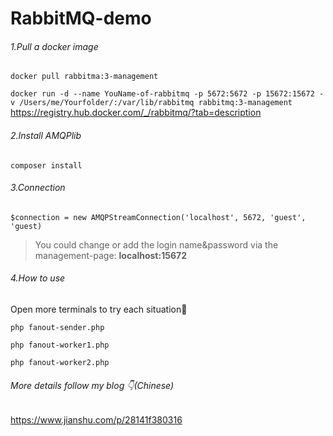 # RabbitMQ-demo

###### 1.Pull a docker image

`docker pull rabbitma:3-management`

`docker run -d --name YouName-of-rabbitmq -p 5672:5672 -p 15672:15672 -v /Users/me/Yourfolder/:/var/lib/rabbitmq rabbitmq:3-management
`
https://registry.hub.docker.com/_/rabbitmq/?tab=description


###### 2.Install AMQPlib

`composer install`

###### 3.Connection

```$connection = new AMQPStreamConnection('localhost', 5672, 'guest', 'guest)```

>You could change or add the login name&password via the management-page:  **localhost:15672**

###### 4.How to use

Open more terminals to try each situation🎰
```
php fanout-sender.php
```
```
php fanout-worker1.php
```
```
php fanout-worker2.php
```


###### More details follow my blog 👇(Chinese)
https://www.jianshu.com/p/28141f380316
